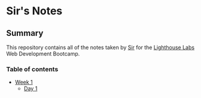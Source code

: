 # Sir's Notes

## Summary

This repository contains all of the notes taken by [Sir](https://github.com/Sirdmu) for the [Lighthouse Labs](https://www.lighthouselabs.ca/) Web Development Bootcamp.

### Table of contents
* [Week 1](/Week_1)
  * [Day 1](/Week_1/Day_1)
